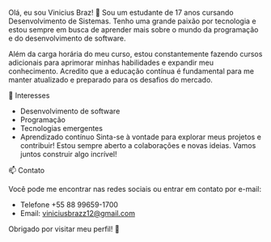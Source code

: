 Olá, eu sou Vinicius Braz! 👋
Sou um estudante de 17 anos cursando Desenvolvimento de Sistemas. Tenho uma grande paixão por tecnologia e estou sempre em busca de aprender mais sobre o mundo da programação e do desenvolvimento de software.

Além da carga horária do meu curso, estou constantemente fazendo cursos adicionais para aprimorar minhas habilidades e expandir meu conhecimento. Acredito que a educação contínua é fundamental para me manter atualizado e preparado para os desafios do mercado.

👀 Interesses

- Desenvolvimento de software
- Programação
- Tecnologias emergentes
- Aprendizado contínuo
Sinta-se à vontade para explorar meus projetos e contribuir! Estou sempre aberto a colaborações e novas ideias. Vamos juntos construir algo incrível!

📫 Contato

Você pode me encontrar nas redes sociais ou entrar em contato por e-mail:

- Telefone +55 88 99659-1700
- Email: viniciusbrazz12@gmail.com

Obrigado por visitar meu perfil! 🚀 
